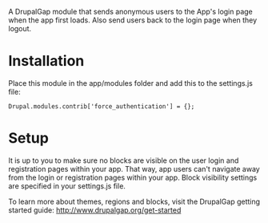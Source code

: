 A DrupalGap module that sends anonymous users to the App's login page when the
app first loads. Also send users back to the login page when they logout.

Installation
============

Place this module in the app/modules folder and add this to the settings.js file:

`
Drupal.modules.contrib['force_authentication'] = {};
`

Setup
=====

It is up to you to make sure no blocks are visible on the user login and
registration pages within your app. That way, app users can't navigate away from
the login or registration pages within your app. Block visibility settings are
specified in your settings.js file.

To learn more about themes, regions and blocks, visit the DrupalGap getting
started guide: http://www.drupalgap.org/get-started
